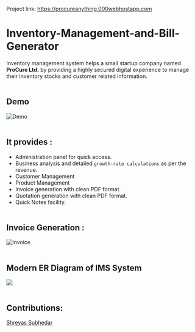 Project link: https://procureanything.000webhostapp.com

# Inventory-Management-and-Bill-Generator

Inventory management system helps a small startup company named **ProCure Ltd.** by providing a highly secured digital experience to manage their inventory stocks and customer related information.
<br><br>

## Demo

![Demo](https://github.com/ShreyasSubhedar/Inventory-Management-and-Bill-Generator/blob/master/images/ezgif-2-9acdfa534bf3.gif)
<br><br>

## It provides :
- Administration panel for quick access.
- Business analysis and detailed `growth-rate calculations` as per the revenue.
- Customer Management  
- Product Management
- Invoice generation with clean PDF format.
- Quotation generation with clean PDF format.
- Quick Notes facility.
<br><br>

## Invoice Generation : 
![invoice](https://github.com/ShreyasSubhedar/Inventory-Management-and-Bill-Generator/blob/master/images/ezgif-2-a015b1e8a851.gif)
<br><br>

##  Modern ER Diagram of IMS System

![](https://github.com/ShreyasSubhedar/Inventory-Management-and-Bill-Generator/blob/master/images/PROCURE%20ER%20DIAGRAM.png)
<br><br>

## Contributions:
[Shreyas Subhedar](https://github.com/ShreyasSubhedar)
